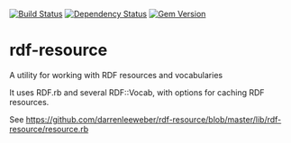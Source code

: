 [![Build Status](https://travis-ci.org/darrenleeweber/rdf-resource.svg?branch=master)](https://travis-ci.org/darrenleeweber/rdf-resource) [![Dependency Status](https://gemnasium.com/darrenleeweber/rdf-resource.svg)](https://gemnasium.com/darrenleeweber/rdf-resource) [![Gem Version](https://badge.fury.io/rb/rdf-resource.svg)](http://badge.fury.io/rb/rdf-resource)

# rdf-resource
A utility for working with RDF resources and vocabularies

It uses RDF.rb and several RDF::Vocab, with options for
caching RDF resources.

See https://github.com/darrenleeweber/rdf-resource/blob/master/lib/rdf-resource/resource.rb
